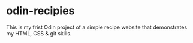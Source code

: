 # odin-recipies
This is my frist Odin project of a simple recipe website that demonstrates my HTML, CSS & git skills. 

